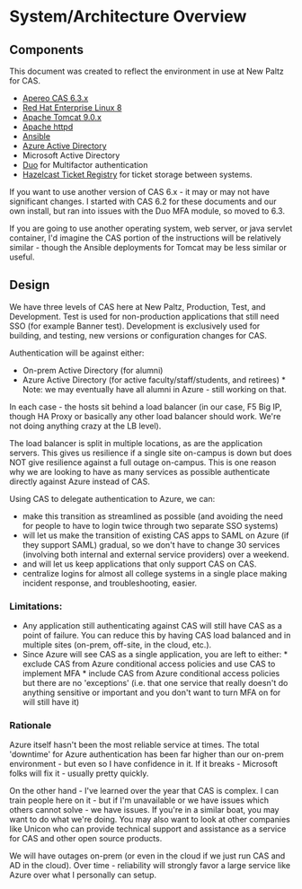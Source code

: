 # System/Architecture Overview

## Components

This document was created to reflect the environment in use at New Paltz for CAS.

* [Apereo CAS 6.3.x](https://apereo.github.io/cas/6.3.x/index.html)
* [Red Hat Enterprise Linux 8](https://redhat.com)
* [Apache Tomcat 9.0.x](https://tomcat.apache.org)
* [Apache httpd](https://httpd.apache.com)
* [Ansible](https://docs.ansible.com)
* [Azure Active Directory](https://azure.microsoft.com/en-us/services/active-directory/)
* Microsoft Active Directory
* [Duo](https://duo.com) for Multifactor authentication
* [Hazelcast Ticket Registry](https://apereo.github.io/cas/6.3.x/ticketing/Hazelcast-Ticket-Registry.html) for ticket storage between systems.

If you want to use another version of CAS 6.x - it may or may not have significant changes.  I started with CAS 6.2 for these documents and our own install, but ran into issues with the Duo MFA module, so moved to 6.3.

If you are going to use another operating system, web server, or java servlet container, I'd imagine the CAS portion of the instructions will be relatively similar - though the Ansible deployments for Tomcat may be less similar or useful.

## Design
We have three levels of CAS here at New Paltz, Production, Test, and Development.  Test is used for non-production applications that still need SSO (for example Banner test).  Development is exclusively used for building, and testing, new versions or configuration changes for CAS.

Authentication will be against either:

* On-prem Active Directory (for alumni)
* Azure Active Directory (for active faculty/staff/students, and retirees)
      * Note: we may eventually have all alumni in Azure - still working on that.

In each case - the hosts sit behind a load balancer (in our case, F5 Big IP, though HA Proxy or basically any other load balancer should work.  We're not doing anything crazy at the LB level).

The load balancer is split in multiple locations, as are the application servers.  This gives us resilience if a single site on-campus is down but does NOT give resilience against a full outage on-campus.  This is one reason why we are looking to have as many services as possible authenticate directly against Azure instead of CAS.

Using CAS to delegate authentication to Azure, we can:

* make this transition as streamlined as possible (and avoiding the need for people to have to login twice through two separate SSO systems)
* will let us make the transition of existing CAS apps to SAML on Azure (if they support SAML) gradual, so we don't have to change 30 services (involving both internal and external service providers) over a weekend.
* and will let us keep applications that only support CAS on CAS.
* centralize logins for almost all college systems in a single place making incident response, and troubleshooting, easier.

### Limitations:

* Any application still authenticating against CAS will still have CAS as a point of failure.  You can reduce this by having CAS load balanced and in multiple sites (on-prem, off-site, in the cloud, etc.).
* Since Azure will see CAS as a single application, you are left to either:
      * exclude CAS from Azure conditional access policies and use CAS to implement MFA
      * include CAS from Azure conditional access policies but there are no 'exceptions' (i.e. that one service that really doesn't do anything sensitive or important and you don't want to turn MFA on for will still have it)
      
### Rationale
Azure itself hasn't been the most reliable service at times.  The total 'downtime' for Azure authentication has been far higher than our on-prem environment - but even so I have confidence in it.  If it breaks - Microsoft folks will fix it - usually pretty quickly.

On the other hand - I've learned over the year that CAS is complex.  I can train people here on it - but if I'm unavailable or we have issues which others cannot solve - we have issues.  If you're in a similar boat, you may want to do what we're doing.  You may also want to look at other companies like Unicon who can provide technical support and assistance as a service for CAS and other open source products.

We will have outages on-prem (or even in the cloud if we just run CAS and AD in the cloud).  Over time - reliability will strongly favor a large service like Azure over what I personally can setup.
